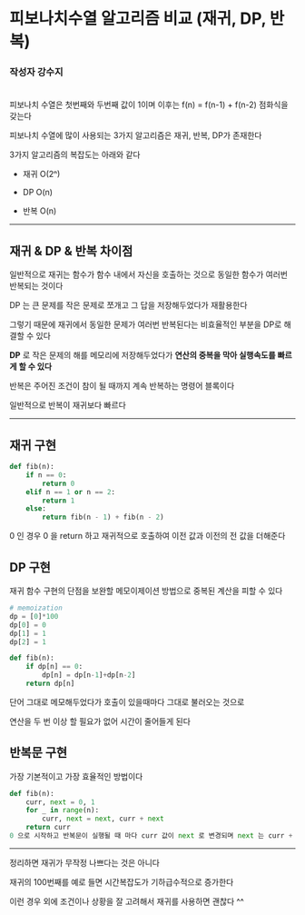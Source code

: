 # 피보나치수열 알고리즘 비교 (재귀, DP, 반복) 

### **작성자 강수지** <br><br>

피보나치 수열은 첫번째와 두번째 값이 1이며 이후는 f(n) = f(n-1) + f(n-2) 점화식을 갖는다

피보나치 수열에 많이 사용되는 3가지 알고리즘은 재귀, 반복,  DP가 존재한다

3가지 알고리즘의 복잡도는 아래와 같다

- 재귀 O(2ⁿ)

- DP O(n)

- 반복 O(n)

---

## 재귀 & DP & 반복 차이점
일반적으로 재귀는 함수가 함수 내에서 자신을 호출하는 것으로 동일한 함수가 여러번 반복되는 것이다

DP 는 큰 문제를 작은 문제로 쪼개고 그 답을 저장해두었다가 재활용한다 

그렇기 때문에 재귀에서 동일한 문제가 여러번 반복된다는 비효율적인 부분을 DP로 해결할 수 있다

**DP** 로 작은 문제의 해를 메모리에 저장해두었다가 **연산의 중복을 막아 실행속도를 빠르게 할 수 있다**

반복은 주어진 조건이 참이 될 때까지 계속 반복하는 명령어 블록이다

일반적으로 반복이 재귀보다 빠르다

--- 

## 재귀 구현
```python
def fib(n):
    if n == 0:
        return 0
    elif n == 1 or n == 2:
        return 1
    else:
        return fib(n - 1) + fib(n - 2)
```

0 인 경우 0 을 return 하고 재귀적으로 호출하여 이전 값과 이전의 전 값을 더해준다
 
## DP 구현
재귀 함수 구현의 단점을 보완할 메모이제이션 방법으로 중복된 계산을 피할 수 있다
```python
# memoization
dp = [0]*100
dp[0] = 0
dp[1] = 1
dp[2] = 1

def fib(n):
    if dp[n] == 0:
        dp[n] = dp[n-1]+dp[n-2]
    return dp[n]
```
단어 그대로 메모해두었다가 호출이 있을때마다 그대로 불러오는 것으로

연산을 두 번 이상 할 필요가 없어 시간이 줄어들게 된다

## 반복문 구현
가장 기본적이고 가장 효율적인 방법이다
```python
def fib(n):
    curr, next = 0, 1
    for _ in range(n):
        curr, next = next, curr + next
    return curr
0 으로 시작하고 반복문이 실행될 때 마다 curr 값이 next 로 변경되며 next 는 curr + next 합으로 변경된다
```
---

정리하면 재귀가 무작정 나쁘다는 것은 아니다

재귀의 100번째를 예로 들면 시간복잡도가 기하급수적으로 증가한다

이런 경우 외에 조건이나 상황을 잘 고려해서 재귀를 사용하면 괜찮다 ^^

